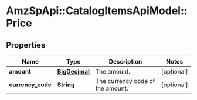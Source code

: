 # AmzSpApi::CatalogItemsApiModel::Price

## Properties
Name | Type | Description | Notes
------------ | ------------- | ------------- | -------------
**amount** | [**BigDecimal**](BigDecimal.md) | The amount. | [optional] 
**currency_code** | **String** | The currency code of the amount. | [optional] 

